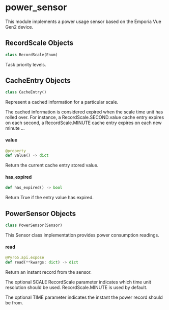 <a id="power_sensor"></a>

# power\_sensor

This module implements a power usage sensor based on the Emporia Vue Gen2
device.

<a id="power_sensor.RecordScale"></a>

## RecordScale Objects

```python
class RecordScale(Enum)
```

Task priority levels.

<a id="power_sensor.CacheEntry"></a>

## CacheEntry Objects

```python
class CacheEntry()
```

Represent a cached information for a particular scale.

The cached information is considered expired when the scale time unit has
rolled over. For instance, a RecordScale.SECOND.value cache entry expires on each
second, a RecordScale.MINUTE cache entry expires on each new minute ...

<a id="power_sensor.CacheEntry.value"></a>

#### value

```python
@property
def value() -> dict
```

Return the current cache entry stored value.

<a id="power_sensor.CacheEntry.has_expired"></a>

#### has\_expired

```python
def has_expired() -> bool
```

Return True if the entry value has expired.

<a id="power_sensor.PowerSensor"></a>

## PowerSensor Objects

```python
class PowerSensor(Sensor)
```

This Sensor class implementation provides power consumption readings.

<a id="power_sensor.PowerSensor.read"></a>

#### read

```python
@Pyro5.api.expose
def read(**kwargs: dict) -> dict
```

Return an instant record from the sensor.

The optional SCALE RecordScale parameter indicates which time unit
resolution should be used. RecordScale.MINUTE is used by default.

The optional TIME parameter indicates the instant the power record
should be from.

